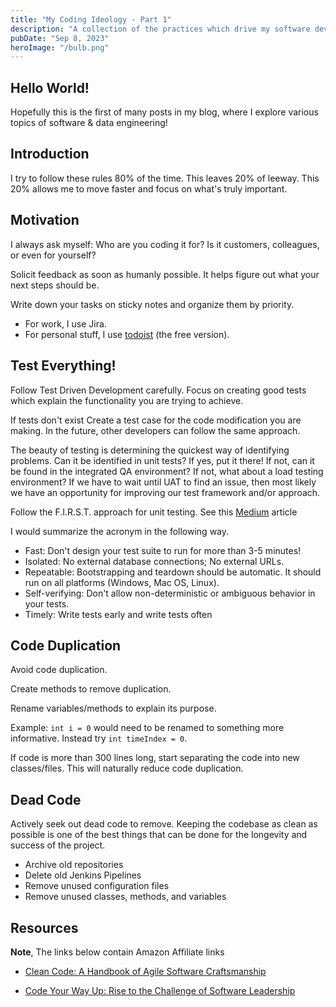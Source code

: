 ```yaml
---
title: "My Coding Ideology - Part 1"
description: "A collection of the practices which drive my software development career"
pubDate: "Sep 8, 2023"
heroImage: "/bulb.png"
---
```


## Hello World!

Hopefully this is the first of many posts in my blog, where I explore various topics of software & data engineering!

## Introduction

I try to follow these rules 80% of the time. This leaves 20% of leeway. This 20% allows me to move faster and focus on what's truly important.

## Motivation

I always ask myself: Who are you coding it for? Is it customers, colleagues, or even for yourself? 

Solicit feedback as soon as humanly possible. It helps figure out what your next steps should be.

Write down your tasks on sticky notes and organize them by priority. 
- For work, I use Jira. 
- For personal stuff, I use [todoist](https://todoist.com/) (the free version).

## Test Everything!

Follow Test Driven Development carefully. Focus on creating good tests which explain the functionality you are trying to achieve.

If tests don't exist Create a test case for the code modification you are making. In the future, other developers can follow the same approach.

The beauty of testing is determining the quickest way of identifying problems. Can it be identified in unit tests? If yes, put it there! If not, can it be found in the integrated QA environment? If not, what about a load testing environment? If we have to wait until UAT to find an issue, then most likely we have an opportunity for improving our test framework and/or approach.

Follow the F.I.R.S.T. approach for unit testing. See this [Medium](https://medium.com/pragmatic-programmers/unit-tests-are-first-fast-isolated-repeatable-self-verifying-and-timely-a83e8070698e) article

I would summarize the acronym in the following way.

- Fast: Don't design your test suite to run for more than 3-5 minutes!
- Isolated: No external database connections; No external URLs.
- Repeatable: Bootstrapping and teardown should be automatic. It should run on all platforms (Windows, Mac OS, Linux). 
- Self-verifying: Don't allow non-deterministic or ambiguous behavior in your tests.
- Timely: Write tests early and write tests often

## Code Duplication
Avoid code duplication.

Create methods to remove duplication. 

Rename variables/methods to explain its purpose.

Example: 
```int i = 0``` would need to be renamed to something more informative. Instead try ```int timeIndex = 0```.

If code is more than 300 lines long, start separating the code into new classes/files. This will naturally reduce code duplication.

## Dead Code
Actively seek out dead code to remove. Keeping the codebase as clean as possible is one of the best things that can be done for the longevity and success of the project.

- Archive old repositories
- Delete old Jenkins Pipelines
- Remove unused configuration files
- Remove unused classes, methods, and variables

## Resources

**Note**, The links below contain Amazon Affiliate links

- [Clean Code: A Handbook of Agile Software Craftsmanship](https://www.amazon.com/Clean-Code-Handbook-Software-Craftsmanship/dp/0132350882/ref=tmm_pap_swatch_0?_encoding=UTF8&amp;qid=1694733643&amp;sr=8-4&_encoding=UTF8&tag=tchangalov-20&linkCode=ur2&linkId=bd2596f693f16bc2a89ec14b6d9bff64&camp=1789&creative=9325)

- [Code Your Way Up: Rise to the Challenge of Software Leadership](https://www.amazon.com/Code-Your-Way-Challenge-Leadership/dp/1777076501/ref=tmm_pap_swatch_0?_encoding=UTF8&amp;qid=1694734047&amp;sr=8-1&_encoding=UTF8&tag=tchangalov-20&linkCode=ur2&linkId=4d034eb09f36d64092ac73c7ead8cc03&camp=1789&creative=9325)